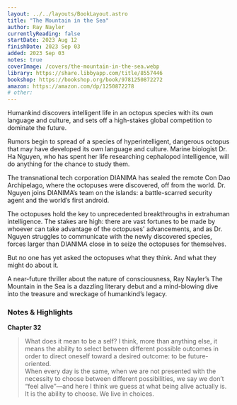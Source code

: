 ```yaml
---
layout: ../../layouts/BookLayout.astro
title: "The Mountain in the Sea"
author: Ray Nayler
currentlyReading: false
startDate: 2023 Aug 12
finishDate: 2023 Sep 03
added: 2023 Sep 03
notes: true
coverImage: /covers/the-mountain-in-the-sea.webp
library: https://share.libbyapp.com/title/8557446
bookshop: https://bookshop.org/book/9781250872272
amazon: https://amazon.com/dp/1250872278
# other: 
---
```


Humankind discovers intelligent life in an octopus species with its own language and culture, and sets off a high-stakes global competition to dominate the future.

Rumors begin to spread of a species of hyperintelligent, dangerous octopus that may have developed its own language and culture. Marine biologist Dr. Ha Nguyen, who has spent her life researching cephalopod intelligence, will do anything for the chance to study them.

The transnational tech corporation DIANIMA has sealed the remote Con Dao Archipelago, where the octopuses were discovered, off from the world. Dr. Nguyen joins DIANIMA’s team on the islands: a battle-scarred security agent and the world’s first android.

The octopuses hold the key to unprecedented breakthroughs in extrahuman intelligence. The stakes are high: there are vast fortunes to be made by whoever can take advantage of the octopuses' advancements, and as Dr. Nguyen struggles to communicate with the newly discovered species, forces larger than DIANIMA close in to seize the octopuses for themselves.

But no one has yet asked the octopuses what they think. And what they might do about it.

A near-future thriller about the nature of consciousness, Ray Nayler’s The Mountain in the Sea is a dazzling literary debut and a mind-blowing dive into the treasure and wreckage of humankind’s legacy.

### Notes & Highlights
**Chapter 32**  
> What does it mean to be a self? I think, more than anything else, it means the ability to select between different possible outcomes in order to direct oneself toward a desired outcome: to be future-oriented.  
> When every day is the same, when we are not presented with the necessity to choose between different possibilities, we say we don’t “feel alive”—and here I think we guess at what being alive actually is. It is the ability to choose. We live in choices.  
